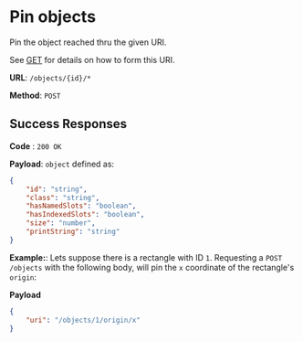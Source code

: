# Pin objects

Pin the object reached thru the given URI.

See [GET](get.md) for details on how to form this URI.

**URL**: `/objects/{id}/*`

**Method**: `POST`

## Success Responses

**Code** : `200 OK`

**Payload**: `object` defined as:

```json
{
	"id": "string",
	"class": "string",
	"hasNamedSlots": "boolean",
	"hasIndexedSlots": "boolean",
	"size": "number",
	"printString": "string"
}
```

**Example:**: Lets suppose there is a rectangle with ID `1`. Requesting a `POST /objects` with the following body, will pin the `x` coordinate of the rectangle's `origin`:

**Payload**

```json
{
	"uri": "/objects/1/origin/x"
}
```
